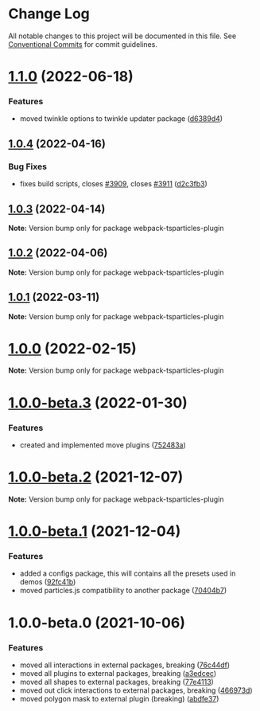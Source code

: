 # Change Log

All notable changes to this project will be documented in this file.
See [Conventional Commits](https://conventionalcommits.org) for commit guidelines.

# [1.1.0](https://github.com/matteobruni/tsparticles/compare/webpack-tsparticles-plugin@1.0.4...webpack-tsparticles-plugin@1.1.0) (2022-06-18)


### Features

* moved twinkle options to twinkle updater package ([d6389d4](https://github.com/matteobruni/tsparticles/commit/d6389d4750bdbd2945a1fe84a781671e618122d2))





## [1.0.4](https://github.com/matteobruni/tsparticles/compare/webpack-tsparticles-plugin@1.0.3...webpack-tsparticles-plugin@1.0.4) (2022-04-16)


### Bug Fixes

* fixes build scripts, closes [#3909](https://github.com/matteobruni/tsparticles/issues/3909), closes [#3911](https://github.com/matteobruni/tsparticles/issues/3911) ([d2c3fb3](https://github.com/matteobruni/tsparticles/commit/d2c3fb33ff9c9d529f2609f89c63cb6e1e61ecda))





## [1.0.3](https://github.com/matteobruni/tsparticles/compare/webpack-tsparticles-plugin@1.0.2...webpack-tsparticles-plugin@1.0.3) (2022-04-14)

**Note:** Version bump only for package webpack-tsparticles-plugin





## [1.0.2](https://github.com/matteobruni/tsparticles/compare/webpack-tsparticles-plugin@1.0.1...webpack-tsparticles-plugin@1.0.2) (2022-04-06)

**Note:** Version bump only for package webpack-tsparticles-plugin





## [1.0.1](https://github.com/matteobruni/tsparticles/compare/webpack-tsparticles-plugin@1.0.0...webpack-tsparticles-plugin@1.0.1) (2022-03-11)

**Note:** Version bump only for package webpack-tsparticles-plugin





# [1.0.0](https://github.com/matteobruni/tsparticles/compare/webpack-tsparticles-plugin@1.0.0-beta.3...webpack-tsparticles-plugin@1.0.0) (2022-02-15)

**Note:** Version bump only for package webpack-tsparticles-plugin





# [1.0.0-beta.3](https://github.com/matteobruni/tsparticles/compare/webpack-tsparticles-plugin@1.0.0-beta.2...webpack-tsparticles-plugin@1.0.0-beta.3) (2022-01-30)


### Features

* created and implemented move plugins ([752483a](https://github.com/matteobruni/tsparticles/commit/752483aeeb94dd851dc27fe75e4c258fd87f0a90))





# [1.0.0-beta.2](https://github.com/matteobruni/tsparticles/compare/webpack-tsparticles-plugin@1.0.0-beta.1...webpack-tsparticles-plugin@1.0.0-beta.2) (2021-12-07)

**Note:** Version bump only for package webpack-tsparticles-plugin





# [1.0.0-beta.1](https://github.com/matteobruni/tsparticles/compare/webpack-tsparticles-plugin@1.0.0-beta.0...webpack-tsparticles-plugin@1.0.0-beta.1) (2021-12-04)


### Features

* added a configs package, this will contains all the presets used in demos ([92fc41b](https://github.com/matteobruni/tsparticles/commit/92fc41b77a35295aee787b72952134d25899f251))
* moved particles.js compatibility to another package ([70404b7](https://github.com/matteobruni/tsparticles/commit/70404b74b26da4b9a28b5d6d646cd9ed6c0635f1))





# 1.0.0-beta.0 (2021-10-06)


### Features

* moved all interactions in external packages, breaking ([76c44df](https://github.com/matteobruni/tsparticles/commit/76c44dfa64cae994ddb1a004e7ff6cdbe3a4b5a9))
* moved all plugins to external packages, breaking ([a3edcec](https://github.com/matteobruni/tsparticles/commit/a3edcecd129009e7d9af138dd9a1285360e7003d))
* moved all shapes to external packages, breaking ([77e4113](https://github.com/matteobruni/tsparticles/commit/77e411338f65ab076fe85c0f143c13417147d4b5))
* moved out click interactions to external packages, breaking ([466973d](https://github.com/matteobruni/tsparticles/commit/466973ddbcc382c27c03f7b3518dea99c5e1949c))
* moved polygon mask to external plugin (breaking) ([abdfe37](https://github.com/matteobruni/tsparticles/commit/abdfe37f250a4f357f4491bb7ff0e54da6a7303e))
